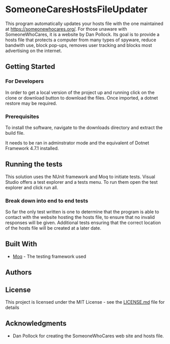 # SomeoneCaresHostsFileUpdater

This program automatically updates your hosts file with the one maintained
at https://someonewhocares.org/. For those unaware with SomeoneWhoCares, it is a 
website by Dan Pollock. Its goal is to provide a hosts file that protects a computer
from many types of spyware, reduce bandwith use, block pop-ups, removes user tracking 
and blocks most advertising on the internet. 

## Getting Started

### For Developers
In order to get a local version of the project up and running click on the clone or download 
button to download the files. Once imported, a dotnet restore may be required. 

### Prerequisites

To install the software, navigate to the downloads directory and extract the build file. 

It needs to be ran in adminstrator mode and the equivalent of Dotnet Framework 4.7.1 installed. 

## Running the tests

This solution uses the NUnit framework and Moq to initiate tests. Visual Studio 
offers a test explorer and a tests menu. To run them open the test explorer and 
click run all. 

### Break down into end to end tests

So far the only test written is one to determine that the program 
is able to contact with the website hosting the hosts file, to ensure
that no invalid responses will be given. Additional tests ensuring that
the correct location of the hosts file will be created at a later date. 

## Built With

* [Moq](https://github.com/Moq/moq4/wiki) - The testing framework used

## Authors


## License

This project is licensed under the MIT License - see the [LICENSE.md](LICENSE.md) file for details

## Acknowledgments

* Dan Pollock for creating the SomeoneWhoCares web site and hosts file. 
